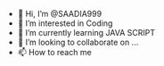 - 👋 Hi, I’m @SAADIA999
- 👀 I’m interested in Coding
- 🌱 I’m currently learning JAVA SCRIPT
- 💞️ I’m looking to collaborate on ...
- 📫 How to reach me  

